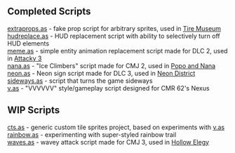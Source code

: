 ## Completed Scripts
[extraprops.as](extraprops.as) - fake prop script for arbitrary sprites, used in [Tire Museum](http://atlas.dustforce.com/11114/tire-museum)  
[hudreplace.as](hudreplace.as) - HUD replacement script with ability to selectively turn off HUD elements  
[meme.as](meme.as) - simple entity animation replacement script made for DLC 2,  used in [Attacky 3](http://atlas.dustforce.com/11126/attacky-3)  
[nana.as](nana.as) - "Ice Climbers" script made for CMJ 2, used in [Popo and Nana](http://atlas.dustforce.com/10977/popo-and-nana)  
[neon.as](neon.as) - Neon sign script made for DLC 3, used in [Neon District](http://atlas.dustforce.com/11487/neon-district)
[sideways.as](sideways.as) - script that turns the game sideways  
[v.as](v.as) - "VVVVVV" style/gameplay script designed for CMR 62's Nexus  

## WIP Scripts
[cts.as](cts.as) - generic custom tile sprites project, based on experiments with [v.as](v.as)  
[rainbow.as](rainbow.as) - experimenting with super-styled rainbow trail  
[waves.as](waves.as) - wavey attack script made for CMJ 3, used in [Hollow Elegy](http://atlas.dustforce.com/11175/hollow-elegy)  
